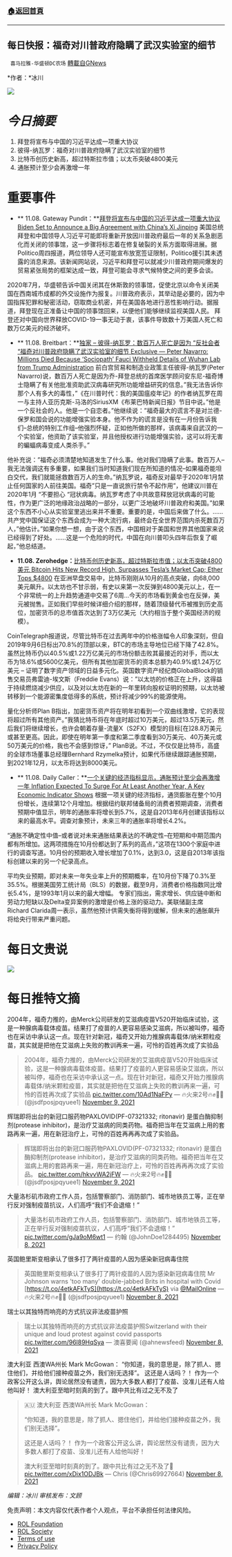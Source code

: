 ###  [:house:返回首頁](https://github.com/ourhimalayas/txt)
---


## 每日快报：福奇对川普政府隐瞒了武汉实验室的细节
` 喜马拉雅-华盛顿DC农场` [轉載自GNews](https://gnews.org/zh-hans/1650372/)

*作者：*冰川

![](http://himalayawashingtondc.org/wp-content/uploads/2021/08/每日快报.png)

# ***今日摘要***

1. 拜登将宣布与中国的习近平达成一项重大协议
2. 彼得-纳瓦罗：福奇对川普政府隐瞒了武汉实验室的细节
3. 比特币创历史新高，超过特斯拉市值；以太币突破4800美元
4. 通胀预计至少会再激增一年


# 重要事件

- ** 11.08. Gateway Pundit：**[拜登将宣布与中国的习近平达成一项重大协议 Biden Set to Announce a Big Agreement with China’s Xi Jinping](https://www.thegatewaypundit.com/2021/11/biden-set-announce-big-agreement-chinas-xi-jinping/)
美国总统拜登和中国领导人习近平可能即将重新开放因川普政府最后一年的关系急剧恶化而关闭的领事馆，这一步骤将标志着在修复破裂的关系方面取得进展。据Politico周四报道，两位领导人还可能宣布放宽签证限制，Politico援引其未透露的消息来源。该新闻网站说，习近平和拜登可以就减少川普政府期间爆发的贸易紧张局势的框架达成一致，拜登可能会寻求气候特使之间的更多会谈。

2020年7月，华盛顿告诉中国关闭其在休斯敦的领事馆，促使北京以命令关闭美国在西南城市成都的外交设施作为报复。川普政府表示，其举动是必要的，因为中国指挥犯罪和秘密活动，窃取商业机密，并在美国各地进行恶性影响行动。据报道，拜登现在正准备让中国的领事馆回来，以便他们能够继续监视美国人民。 拜登还对中国向世界释放COVID-19一事无动于衷，该事件导致数十万美国人死亡和数万亿美元的经济破坏。
- ** 11.08. Breitbart：**[独家 – 彼得-纳瓦罗：数百万人死亡是因为 “反社会者 “福奇对川普政府隐瞒了武汉实验室的细节 Exclusive — Peter Navarro: Millions Died Because ‘Sociopath’ Fauci Withheld Details of Wuhan Lab from Trump Administration](https://www.breitbart.com/radio/2021/11/08/exclusive-peter-navarro-millions-died-because-sociopath-fauci-withheld-details-wuhan-lab-trump-administration/)
前白宫贸易和制造业政策主任彼得-纳瓦罗(Peter Navarro)说，数百万人死亡是因为乔-拜登总统的首席医学顾问安东尼-福奇博士隐瞒了有关他批准资助武汉病毒研究所功能增益研究的信息。”我无法告诉你那个人有多大的毒性，”《在川普时代：我的美国瘟疫年记》的作者纳瓦罗在周一与主持人亚历克斯-马洛的SiriusXM《布莱巴特新闻日报》节目中说。”他是一个反社会的人。他是一个自恋者。”他继续说：”福奇最大的谎言不是对兰德-保罗和国会说的功能增强实验本身。他不作为的谎言是没有在一月份告诉我们–总统的特别工作组–他强烈怀疑，正如他所做的那样，该病毒来自武汉的一个实验室，他资助了该实验室，并且他授权进行功能增强实验，这可以将无害的蝙蝠病毒变成人类杀手。”

他补充说：”福奇必须清楚地知道发生了什么事。他对我们隐瞒了此事。数百万人–我无法强调这有多重要，如果我们当时知道我们现在所知道的情况–如果福奇能坦白交代，我们就能拯救数百万人的生命。”纳瓦罗说，福奇反对最早于2020年1月禁止任何国家的人前往美国。福奇”只是一直说旅行禁令不起作用”，他建议川普在2020年1月 “不要担心 “冠状病毒。纳瓦罗考虑了中共故意释放冠状病毒的可能性，作为更广泛的地缘政治战略的一部分，以更广泛地破坏川普政府和美国。”如果这个东西不小心从实验室里逃出来并不重要。重要的是，中国后来做了什么。……共产党中国保证这个东西会成为一种大流行病，最终会在全世界范围内杀死数百万人，”他估计。”如果你想一想，由于这个东西，中国相对于美国和世界其他国家来说已经得到了好处。……这是一个危险的时代，中国在向川普叩头四年后恢复了崛起，”他总结道。
- **11.08. Zerohedge：**[比特币创历史新高，超过特斯拉市值；以太币突破4800美元 Bitcoin Hits New Record High, Surpasses Tesla’s Market Cap; Ether Tops $4800](https://www.zerohedge.com/crypto/crypto-market-tags-3-trillion-bitcoin-ether-spike-reach-new-record-highs)
在亚洲早盘交易中，比特币刚刚从10月的高点突破，向68,000美元飙升。以太坊也不甘示弱，有史以来第一次反弹到4800美元以上，在一个非常统一的上升趋势通道中交易了6周…今天的市场看到黄金也在反弹，美元被抛售。正如我们早些时候详细介绍的那样，随着顶级替代币被推到历史高位，加密货币的总市值首次达到了3万亿美元（大约相当于整个英国经济的规模）。

CoinTelegraph报道说，尽管比特币在过去两年中的价格涨幅令人印象深刻，但自2019年9月6日标出70.8%的顶部以来，BTC的市场主导地位已经下降了42.8%。虽然比特币仍以40.5%或1.22万亿美元的市场份额击败其最接近的对手，而以太币为18.6%或5600亿美元，但所有其他加密货币的资本总额为40.9%或1.24万亿美元 – 证明了数字资产领域的日益多元化。英国数字资产经纪商GlobalBlock的销售交易员弗雷迪-埃文斯（Freddie Evans）说：”以太坊的价格正在上升，这得益于持续燃烧减少供应，以及对以太坊在新的一年里转向股权证明的预期，以太坊被转移到一个能源密集度低得多的系统，预计将减少99%的能源使用。

量化分析师Plan B指出，加密货币资产将在明年初看到一个双曲线激增，它的表现将超过所有其他资产。”我猜比特币将在年底时超过10万美元，超过13.5万美元，然后我们将继续增长，也许会朝着存量-流量X（S2FX）模型的目标[在]28.8万美元或甚至更高。因此，即使在明年第一季度和第二季度看到30万美元、40万美元或50万美元的价格，我也不会感到惊讶，” PlanB说。不过，不仅仅是比特币，高盛的全球市场董事总经理Bernhard Rzymelka预计，如果代币继续跟踪通胀预期，到2021年12月，以太币将达到8000美元。
- ** 11.08. Daily Caller：**[一个关键的经济指标显示，通胀预计至少会再激增一年 Inflation Expected To Surge For At Least Another Year, A Key Economic Indicator Shows](https://dailycaller.com/2021/11/08/inflation-consumer-expectation-new-york-federal-reserve/)
根据一项关键的经济指标，通货膨胀在整个10月份增长，连续第12个月增加。根据纽约联邦储备局的消费者预期调查，消费者预期中值显示，明年的通胀率将增长到5.7%，这是自2013年6月创建该指标以来的最高水平。调查对象预计，未来三年的通胀率将增长4.2%。

“通胀不确定性中值–或者说对未来通胀结果表达的不确定性–在短期和中期范围内都有所增加。这两项措施在10月份都达到了系列的高点，”这项在1300个家庭中进行的调查写道。10月份的预期收入增长增加了0.1%，达到3.0，这是自2013年该指标创建以来的另一个纪录高点。

平均失业预期，即对未来一年失业率上升的预期概率，在10月份下降了0.3%至35.5%。根据美国劳工统计局（BLS）的数据，截至9月，消费者价格指数同比增长5.4%，是1993年1月以来的最大增幅。 专家们指出，需求增长、供应链中断和劳动力短缺以及Delta变异案例的激增是价格上涨的驱动力。美联储副主席Richard Clarida周一表示，虽然他预计供需失衡将得到缓解，但未来的通胀飙升将给央行带来严重问题。


# 每日文贵说
![](http://himalayawashingtondc.org/wp-content/uploads/2021/11/1-1-1024x576.jpg)
# 每日推特文摘



2004年，福奇力推的，由Merck公司研发的艾滋病疫苗V520开始临床试验，这是一种腺病毒载体疫苗。结果打了疫苗的人更容易感染艾滋病，所以被叫停，福奇也在采访中承认这一点。现在针对新冠，福奇又开始力推腺病毒载体/纳米颗粒疫苗，其实就是把他在艾滋病上失败的教训再来一遍，可怜的百姓再次成了实验品





> 2004年，福奇力推的，由Merck公司研发的艾滋病疫苗V520开始临床试验，这是一种腺病毒载体疫苗。结果打了疫苗的人更容易感染艾滋病，所以被叫停，福奇也在采访中承认这一点。现在针对新冠，福奇又开始力推腺病毒载体/纳米颗粒疫苗，其实就是把他在艾滋病上失败的教训再来一遍，可怜的百姓再次成了实验品 [pic.twitter.com/10Ad1NaFPy](https://t.co/10Ad1NaFPy)
> — 🔥火来2号🔥✊🌽🚀 (@jsdfposjpqyuee1) [November 9, 2021](https://twitter.com/jsdfposjpqyuee1/status/1457875692226449411?ref_src=twsrc%5Etfw)







辉瑞即将出台的新冠口服药物PAXLOVID(PF-07321332; ritonavir) 是蛋白酶抑制剂(protease inhibitor)，是治疗艾滋病的同类药物。福奇把当年在艾滋病上用的套路再来一遍，用在新冠治疗上，可怜的百姓再再再次成了实验品。





> 辉瑞即将出台的新冠口服药物PAXLOVID(PF-07321332; ritonavir) 是蛋白酶抑制剂(protease inhibitor)，是治疗艾滋病的同类药物。福奇把当年在艾滋病上用的套路再来一遍，用在新冠治疗上，可怜的百姓再再再次成了实验品。 [pic.twitter.com/hkvvWA2jFW](https://t.co/hkvvWA2jFW)
> — 🔥火来2号🔥✊🌽🚀 (@jsdfposjpqyuee1) [November 9, 2021](https://twitter.com/jsdfposjpqyuee1/status/1457878439206133766?ref_src=twsrc%5Etfw)







大量洛杉矶市政府工作人员，包括警察部门、消防部门、城市地铁员工等，正在举行反对强制疫苗抗议，人们高呼“我们不会退缩！”





> 大量洛杉矶市政府工作人员，包括警察部门、消防部门、城市地铁员工等，正在举行反对强制疫苗抗议，人们高呼“我们不会退缩！” [pic.twitter.com/gJa9oM6wt1](https://t.co/gJa9oM6wt1)
> — 约翰 (@JohnDoe1284495) [November 8, 2021](https://twitter.com/JohnDoe1284495/status/1457790585054449666?ref_src=twsrc%5Etfw)







英国鲍里斯变相承认了很多打了两针疫苗的人因为感染新冠病毒住院





> 英国鲍里斯变相承认了很多打了两针疫苗的人因为感染新冠病毒住院
> Mr Johnson warns 'too many' double-jabbed Brits in hospital with Covid [https://t.co/4etkAFkTyS](https://t.co/4etkAFkTyS) via [@MailOnline](https://twitter.com/MailOnline?ref_src=twsrc%5Etfw)
> — 🔥火来2号🔥✊🌽🚀 (@jsdfposjpqyuee1) [November 8, 2021](https://twitter.com/jsdfposjpqyuee1/status/1457754053534838787?ref_src=twsrc%5Etfw)







瑞士以其独特而响亮的方式抗议非法疫苗护照





> 瑞士以其独特而响亮的方式抗议非法疫苗护照Switzerland with their unique and loud protest against covid passports [pic.twitter.com/96l89HqSya](https://t.co/96l89HqSya)
> — 澳喜要闻 (@ahnewsfeed) [November 8, 2021](https://twitter.com/ahnewsfeed/status/1457713466253275142?ref_src=twsrc%5Etfw)







澳大利亚 西澳WA州长 Mark McGowan： “你知道，我的意思是，除了抓人、摁住他们，并给他们接种疫苗之外，我们别无选择”。 这还是人话吗？！ 作为一个政客公开这么讲，舆论居然没有谴责，因为大多数人都打了疫苗、没准儿还有人给他叫好！ 澳大利亚至暗时刻真的到了。跟中共比有过之无不及了





> 🇦🇺 澳大利亚 西澳WA州长 Mark McGowan：
> 
>  “你知道，我的意思是，除了抓人、摁住他们，并给他们接种疫苗之外，我们别无选择”。
> 
> 这还是人话吗？！
> 作为一个政客公开这么讲，舆论居然没有谴责，因为大多数人都打了疫苗、没准儿还有人给他叫好！
> 
> 澳大利亚至暗时刻真的到了。跟中共比有过之无不及了🥲 [pic.twitter.com/xDix1ODJBk](https://t.co/xDix1ODJBk)
> — Chris (@Chris69927664) [November 8, 2021](https://twitter.com/Chris69927664/status/1457848356160507907?ref_src=twsrc%5Etfw)

































*编辑：冰川
审核发布：文顾*

 

免责声明：本文内容仅代表作者个人观点，平台不承担任何法律风险。

- [ROL Foundation](https://rolfoundation.org/)
- [ROL Society](https://rolsociety.org/)
- [Terms of use](https://gnews.org/terms-of-use-3/)
- [Privacy Policy](https://gnews.org/privacy-policy/)
